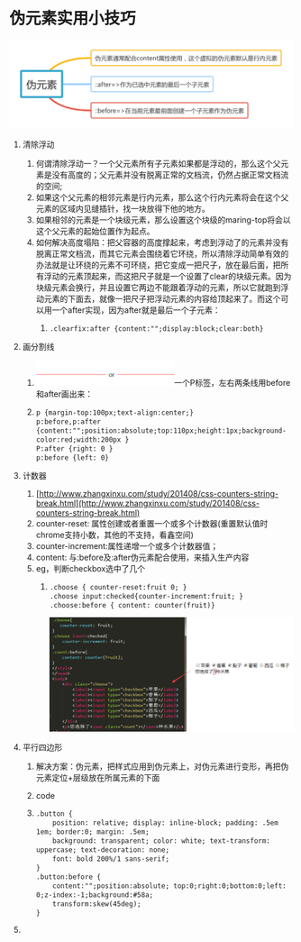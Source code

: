# 伪元素实用小技巧

![](/assets/1)

1. 清除浮动
   1. 何谓清除浮动一？一个父元素所有子元素如果都是浮动的，那么这个父元素是没有高度的；父元素并没有脱离正常的文档流，仍然占据正常文档流的空间;
   2. 如果这个父元素的相邻元素是行内元素，那么这个行内元素将会在这个父元素的区域内见缝插针，找一块放得下他的地方。
   3. 如果相邻的元素是一个块级元素，那么设置这个块级的maring-top将会以这个父元素的起始位置作为起点。
   4. 如何解决高度塌陷：把父容器的高度撑起来，考虑到浮动了的元素并没有脱离正常文档流，而其它元素会围绕着它环绕，所以清除浮动简单有效的办法就是让环绕的元素不可环绕，把它变成一把尺子，放在最后面，把所有浮动的元素顶起来，而这把尺子就是一个设置了clear的块级元素。因为块级元素会换行，并且设置它两边不能跟着浮动的元素，所以它就跑到浮动元素的下面去，就像一把尺子把浮动元素的内容给顶起来了。而这个可以用一个after实现，因为after就是最后一个子元素：
      1. ```
         .clearfix:after {content:"";display:block;clear:both}
         ```
2. 画分割线
   1. ![](/assets/3)一个P标签，左右两条线用before和after画出来：
   2. ```
      p {margin-top:100px;text-align:center;}
      p:before,p:after {content:"";position:absolute;top:110px;height:1px;background-color:red;width:200px }
      P:after {right: 0 }
      p:before {left: 0}
      ```
3. 计数器
   1. [http://www.zhangxinxu.com/study/201408/css-counters-string-break.html](http://www.zhangxinxu.com/study/201408/css-counters-string-break.html)
   2. counter-reset: 属性创建或者重置一个或多个计数器\(重置默认值时chrome支持小数，其他的不支持，看鑫空间\)
   3. counter-increment:属性递增一个或多个计数器值；
   4. content: 与:before及:after伪元素配合使用，来插入生产内容
   5. eg，判断checkbox选中了几个
      1. ```
         .choose { counter-reset:fruit 0; }
         .choose input:checked{counter-increment:fruit; }
         .choose:before { content: counter(fruit)}
         ```

         ![](/assets/4)
4. 平行四边形

   1. 解决方案：伪元素，把样式应用到伪元素上，对伪元素进行变形，再把伪元素定位+层级放在所属元素的下面

   2. code

   3. ```
      .button {
          position: relative; display: inline-block; padding: .5em 1em; border:0; margin: .5em;
          background: transparent; color: white; text-transform: uppercase; text-decoration: none;
          font: bold 200%/1 sans-serif;
      }
      .button:before { 
          content:"";position:absolute; top:0;right:0;bottom:0;left: 0;z-index:-1;background:#58a;
          transform:skew(45deg);
      }
      ```

5. 



